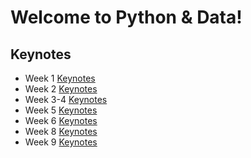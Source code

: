 # Welcome to Python & Data!

## Keynotes

- Week 1 [Keynotes](week1/week1.html)
- Week 2 [Keynotes](week2/week2.html)
- Week 3-4 [Keynotes](week3/week3.html)
- Week 5 [Keynotes](week5/week5.html)
- Week 6 [Keynotes](week6/week6.html)
- Week 8 [Keynotes](week8/week8.html)
- Week 9 [Keynotes](week8/week9.html)
